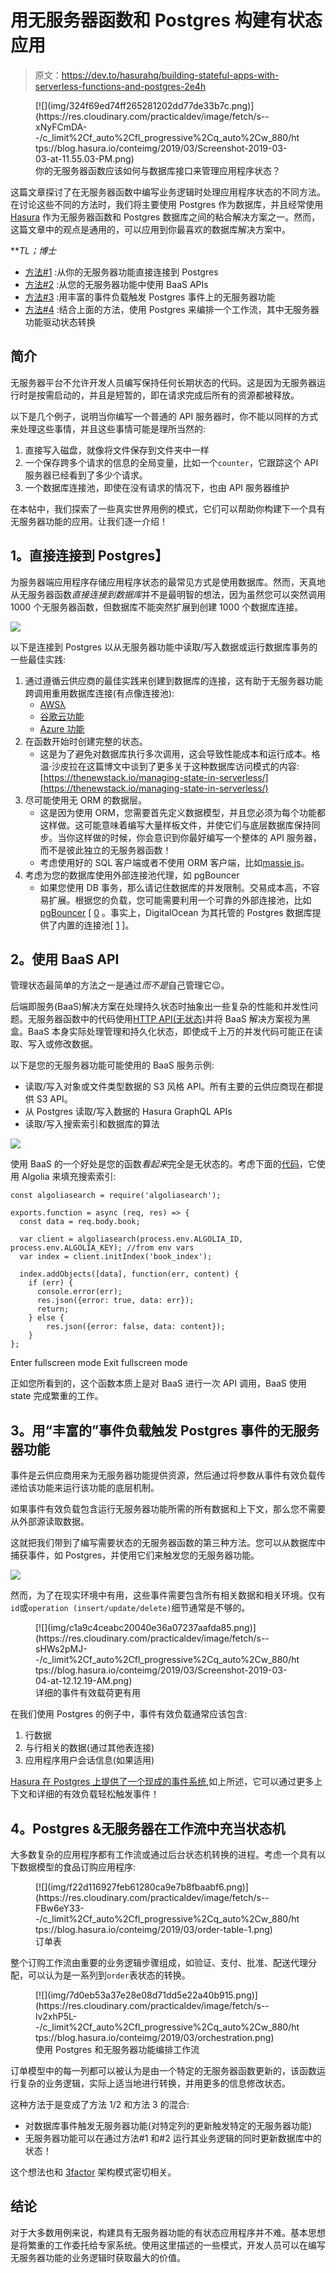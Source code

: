 # 用无服务器函数和 Postgres 构建有状态应用

> 原文：<https://dev.to/hasurahq/building-stateful-apps-with-serverless-functions-and-postgres-2e4h>

<figure>[![](img/324f69ed74ff265281202dd77de33b7c.png)](https://res.cloudinary.com/practicaldev/image/fetch/s--xNyFCmDA--/c_limit%2Cf_auto%2Cfl_progressive%2Cq_auto%2Cw_880/https://blog.hasura.io/conteimg/2019/03/Screenshot-2019-03-03-at-11.55.03-PM.png) 

<figcaption>你的无服务器函数应该如何与数据库接口来管理应用程序状态？</figcaption>

</figure>

这篇文章探讨了在无服务器函数中编写业务逻辑时处理应用程序状态的不同方法。在讨论这些不同的方法时，我们将主要使用 Postgres 作为数据库，并且经常使用 [Hasura](https://hasura.io) 作为无服务器函数和 Postgres 数据库之间的粘合解决方案之一。然而，这篇文章中的观点是通用的，可以应用到你最喜欢的数据库解决方案中。

***TL；*博士**

*   [方法#1](#1) :从你的无服务器功能直接连接到 Postgres
*   [方法#2](#2) :从您的无服务器功能中使用 BaaS APIs
*   [方法#3](#3) :用丰富的事件负载触发 Postgres 事件上的无服务器功能
*   [方法#4](#4) :结合上面的方法，使用 Postgres 来编排一个工作流，其中无服务器功能驱动状态转换

## 简介

无服务器平台不允许开发人员编写保持任何长期状态的代码。这是因为无服务器运行时是按需启动的，并且是短暂的，即在请求完成后所有的资源都被释放。

以下是几个例子，说明当你编写一个普通的 API 服务器时，你不能以同样的方式来处理这些事情，并且这些事情可能是理所当然的:

1.  直接写入磁盘，就像将文件保存到文件夹中一样
2.  一个保存跨多个请求的信息的全局变量，比如一个`counter`，它跟踪这个 API 服务器已经看到了多少个请求。
3.  一个数据库连接池，即使在没有请求的情况下，也由 API 服务器维护

在本帖中，我们探索了一些真实世界用例的模式，它们可以帮助你构建下一个具有无服务器功能的应用。让我们逐一介绍！

## 1。直接连接到 Postgres】

为服务器端应用程序存储应用程序状态的最常见方式是使用数据库。然而，天真地从无服务器函数*直接连接到数据库*并不是最明智的想法，因为虽然您可以突然调用 1000 个无服务器函数，但数据库不能突然扩展到创建 1000 个数据库连接。

[![](img/42d1a285f8893263e4059ed3b24f5290.png)](https://res.cloudinary.com/practicaldev/image/fetch/s--GlUW4nKV--/c_limit%2Cf_auto%2Cfl_progressive%2Cq_auto%2Cw_880/https://blog.hasura.io/conteimg/2019/03/Screenshot-2019-03-04-at-12.00.19-AM.png)

以下是连接到 Postgres 以从无服务器功能中读取/写入数据或运行数据库事务的一些最佳实践:

1.  通过遵循云供应商的最佳实践来创建到数据库的连接，这有助于无服务器功能跨调用重用数据库连接(有点像连接池):
    *   [AWSλ](https://docs.aws.amazon.com/lambda/latest/dg/best-practices.html)
    *   [谷歌云功能](https://cloud.google.com/functions/docs/sql#best_practices_for_cloud_sql_in_cloud_functions)
    *   [Azure 功能](https://docs.microsoft.com/en-us/azure/azure-functions/manage-connections)
2.  在函数开始时创建完整的状态。
    *   这是为了避免对数据库执行多次调用，这会导致性能成本和运行成本。格温·沙皮拉在这篇博文中谈到了更多关于这种数据库访问模式的内容:[https://thenewstack.io/managing-state-in-serverless/](https://thenewstack.io/managing-state-in-serverless/)
3.  尽可能使用无 ORM 的数据层。
    *   这是因为使用 ORM，您需要首先定义数据模型，并且您必须为每个功能都这样做。这可能意味着编写大量样板文件，并使它们与底层数据库保持同步。当你这样做的时候，你会意识到你最好编写一个整体的 API 服务器，而不是彼此独立的无服务器函数！
    *   考虑使用好的 SQL 客户端或者不使用 ORM 客户端，比如[massie js](https://massivejs.org/)。
4.  考虑为您的数据库使用外部连接池代理，如 pgBouncer
    *   如果您使用 DB 事务，那么请记住数据库的并发限制。交易成本高，不容易扩展。根据您的负载，您可能需要利用一个可靠的外部连接池，比如 [pgBouncer](https://pgbouncer.github.io/) [ [0](https://medium.com/open-graphql/scaling-rdbms-for-graphql-backends-on-serverless-980ef24af171) 。事实上，DigitalOcean 为其托管的 Postgres 数据库提供了内置的连接池[ [1](https://www.digitalocean.com/docs/databases/how-to/postgresql/manage-connection-pools/) ]。

## 2。使用 BaaS API

管理状态最简单的方法之一是通过*而不是*自己管理它😉。

后端即服务(BaaS)解决方案在处理持久状态时抽象出一些复杂的性能和并发性问题。无服务器函数中的代码使用[HTTP API(无状态)](https://stackoverflow.com/questions/13200152/why-is-it-said-that-http-is-a-stateless-protocol)并将 BaaS 解决方案视为黑盒。BaaS 本身实际处理管理和持久化状态，即使成千上万的并发代码可能正在读取、写入或修改数据。

以下是您的无服务器功能可能使用的 BaaS 服务示例:

*   读取/写入对象或文件类型数据的 S3 风格 API。所有主要的云供应商现在都提供 S3 API。
*   从 Postgres 读取/写入数据的 Hasura GraphQL APIs
*   读取/写入搜索索引和数据库的算法

[![](img/40fa54d52bd2b919abe1fdd34c3f92b0.png)](https://res.cloudinary.com/practicaldev/image/fetch/s--oZqChk5v--/c_limit%2Cf_auto%2Cfl_progressive%2Cq_auto%2Cw_880/https://blog.hasura.io/conteimg/2019/03/Screenshot-2019-03-04-at-12.01.56-AM.png)

使用 BaaS 的一个好处是您的函数*看起来*完全是无状态的。考虑下面的[代码](https://github.com/hasura/graphql-engine/tree/master/community/sample-apps/serverless-etl)，它使用 Algolia 来填充搜索索引:

```
const algoliasearch = require('algoliasearch');

exports.function = async (req, res) => {
  const data = req.body.book;

  var client = algoliasearch(process.env.ALGOLIA_ID, process.env.ALGOLIA_KEY); //from env vars
  var index = client.initIndex('book_index');

  index.addObjects([data], function(err, content) {
    if (err) {
      console.error(err);
      res.json({error: true, data: err});
      return;
    } else {
        res.json({error: false, data: content});
    }   
}; 
```

Enter fullscreen mode Exit fullscreen mode

正如您所看到的，这个函数本质上是对 BaaS 进行一次 API 调用，BaaS 使用 state 完成繁重的工作。

## 3。用“丰富的”事件负载触发 Postgres 事件的无服务器功能

事件是云供应商用来为无服务器功能提供资源，然后通过将参数从事件有效负载传递给该功能来运行该功能的底层机制。

如果事件有效负载包含运行无服务器功能所需的所有数据和上下文，那么您不需要从外部源读取数据。

这就把我们带到了编写需要状态的无服务器函数的第三种方法。您可以从数据库中捕获事件，如 Postgres，并使用它们来触发您的无服务器功能。

[![](img/3ab333596feaa5d05e81f544fc40a47c.png)](https://res.cloudinary.com/practicaldev/image/fetch/s--QGyCtZjE--/c_limit%2Cf_auto%2Cfl_progressive%2Cq_auto%2Cw_880/https://blog.hasura.io/conteimg/2019/03/Screenshot-2019-03-04-at-12.03.37-AM.png)

然而，为了在现实环境中有用，这些事件需要包含所有相关数据和相关环境。仅有`id`或`operation (insert/update/delete)`细节通常是不够的。

<figure>[![](img/c1a9c4ceabc20040e36a07237aafda85.png)](https://res.cloudinary.com/practicaldev/image/fetch/s--sHWs2pMJ--/c_limit%2Cf_auto%2Cfl_progressive%2Cq_auto%2Cw_880/https://blog.hasura.io/conteimg/2019/03/Screenshot-2019-03-04-at-12.12.19-AM.png) 

<figcaption>详细的事件有效载荷更有用</figcaption>

</figure>

在我们使用 Postgres 的例子中，事件有效负载通常应该包含:

1.  行数据
2.  与行相关的数据(通过其他表连接)
3.  应用程序用户会话信息(如果适用)

[Hasura 在 Postgres 上提供了一个现成的事件系统](https://hasura.io/event-triggers),如上所述，它可以通过更多上下文和详细的有效负载轻松触发事件！

## 4。Postgres &无服务器在工作流中充当状态机

大多数复杂的应用程序都有工作流或通过后台状态机转换的进程。考虑一个具有以下数据模型的食品订购应用程序:

<figure>[![](img/f22d116927feb61280ca9e7b8fbaabf6.png)](https://res.cloudinary.com/practicaldev/image/fetch/s--FBw6eY33--/c_limit%2Cf_auto%2Cfl_progressive%2Cq_auto%2Cw_880/https://blog.hasura.io/conteimg/2019/03/order-table-1.png) 

<figcaption>订单表</figcaption>

</figure>

整个订购工作流由重要的业务逻辑步骤组成，如验证、支付、批准、配送代理分配，可以认为是一系列到`order`表状态的转换。

<figure>[![](img/7d0eb53a37e28e08d71dd5e22a40b915.png)](https://res.cloudinary.com/practicaldev/image/fetch/s--lv2xhP5L--/c_limit%2Cf_auto%2Cfl_progressive%2Cq_auto%2Cw_880/https://blog.hasura.io/conteimg/2019/03/orchestration.png) 

<figcaption>使用 Postgres 和无服务器功能编排工作流</figcaption>

</figure>

订单模型中的每一列都可以被认为是由一个特定的无服务器函数更新的，该函数运行复杂的业务逻辑，实际上适当地进行转换，并用更多的信息修改状态。

这种方法于是变成了方法 1/2 和方法 3 的混合:

*   对数据库事件触发无服务器功能(对特定列的更新触发特定的无服务器功能)
*   无服务器功能可以在通过方法#1 和#2 运行其业务逻辑的同时更新数据库中的状态！

这个想法也和 [3factor](https://3factor.app) 架构模式密切相关。

## 结论

对于大多数用例来说，构建具有无服务器功能的有状态应用程序并不难。基本思想是将繁重的工作委托给专家系统。使用这里描述的一些模式，开发人员可以在编写无服务器功能的业务逻辑时获取最大的价值。